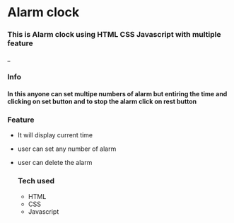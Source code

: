 # Alarm clock
### This is Alarm clock using HTML CSS Javascript with multiple feature
_
### Info
#### In this anyone can set multipe numbers of alarm but entiring the time and clicking on set button and to stop the alarm click on rest button

### Feature
+ It will display current time
+ user can set any number of alarm
+ user can delete the alarm

  ### Tech used
  + HTML
  + CSS
  + Javascript
  

